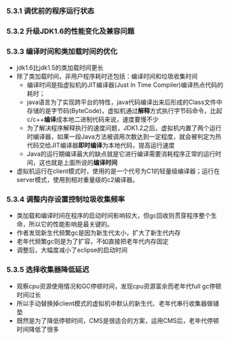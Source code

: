 ### 5.3.1 调优前的程序运行状态

### 5.3.2 升级JDK1.6的性能变化及兼容问题

### 5.3.3 编译时间和类加载时间的优化

+ jdk1.6比jdk1.5的类加载时间更长
+ 除了类加载时间，非用户程序耗时还包括：编译时间和垃圾收集时间
  + 编译时间是指虚拟机的JIT编译器(Just In Time Compiler)编译热点代码的耗时；
  + java语言为了实现跨平台的特性，java代码编译出来后形成的Class文件中存储的是字节码(ByteCode)，虚拟机通过**解释**方式执行字节码命令，比起c/c++**编译**成本地二进制代码来说，速度要慢不少
  + 为了解决程序解释执行的速度问题，JDK1.2之后，虚拟机内置了两个运行时编译器，如果一段Java方法被调用次数达到一定程度，就会被判定为热代码交给JIT编译器**即时编译**为本地代码，提高运行速度
  + Java的运行期编译最大的缺点就是它进行编译需要消耗程序正常的运行时间，这也就是上面所说的**编译时间**
+ 虚拟机运行在client模式时，使用的是一个代号为C1的轻量级编译器；运行在server模式，使用到相对重量级的c2编译器。

### 5.3.4 调整内存设置控制垃圾收集频率

+ 类加载和编译时间在程序的启动时间影响较大，但gc回收则贯穿程序整个生命，所以它的性能影响是最关键的。
+ 作者发现新生代频繁gc是因为新生代太小，扩大了新生代内存
+ 老年代频繁gc则是为了扩容，不如直接把老年代内存固定
+ 调整后，大幅度减小了eclipse的启动时间

### 5.3.5 选择收集器降低延迟

+ 观察cpu资源使用情况和GC停顿时间，发现cpu资源富余而老年代full gc停顿时间过长
+ 所以手动替换掉client模式的虚拟机中默认的新生代、老年代串行收集器做铺垫
+ 既然是为了降低停顿时间，CMS是很适合的方案，运用CMS后，老年代停顿时间降低了很多